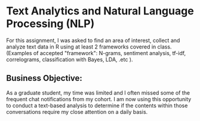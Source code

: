 # Text Analytics and Natural Language Processing (NLP) 
For this assignment, I was asked to find an area of interest, collect  and analyze text data in R using at least 2 frameworks covered in class. (Examples of accepted "framework": N-grams, sentiment analysis, tf-idf, correlograms, classification with Bayes, LDA, .etc ). <br>
## Business Objective:
As a graduate student, my time was limited and I often missed some of the frequent chat notifications from my cohort. I am now using this opportunity to conduct a text-based analysis to determine if the contents within those conversations require my close attention on a daily basis.
